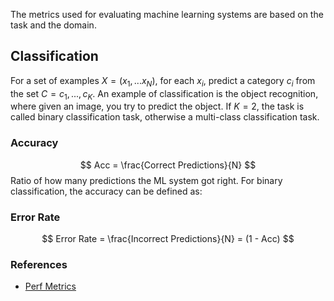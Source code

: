The metrics used for evaluating machine learning systems are based on the task and the domain. 

## Classification
For a set of examples $X = (x_1,...x_N)$, for each $x_i$, predict a category $c_i$ from the set $C=c_1,...,c_K$. An example of classification is the object recognition, where given an image, you try to predict the object. If $K=2$, the task is called binary classification task, otherwise a multi-class classification task.

### Accuracy
$$
Acc = \frac{Correct Predictions}{N} 
$$ 
Ratio of how many predictions the ML system got right.
For binary classification, the accuracy can be defined as:
$$
$$

### Error Rate
$$ 
Error Rate = \frac{Incorrect Predictions}{N} = (1 - Acc)
$$


### References
- [Perf Metrics]([https://neptune.ai/blog/performance-metrics-in-machine-learning-complete-guide])